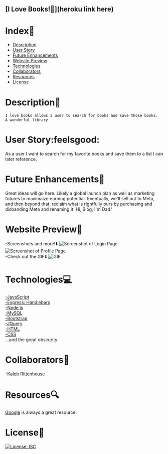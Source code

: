 ## [I Love Books!:rocket:](heroku link here)

# Index:card_index:

  - [Description](#description)
  - [User Story](#user-story)
  - [Future Enhancements](#future-enhancements)
  - [Website Preview](#website-preview)
  - [Technologies](#technologies)
  - [Collaborators](#collaborators)
  - [Resources](#resources)
  - [License](#license)


# Description:book:

```
I love books allows a user to search for books and save those books.  A wonderful library
```

# User Story:feelsgood:

As a user I want to search for my favorite books and save them to a list I can later reference.

# Future Enhancements:money_with_wings:
Great ideas will go here.  Likely a global launch plan as well as marketing futures to maximaize earning potential.  Eventually, we'll sell out to Meta, and then beyond that, reclaim what is rightfully ours by purchasing and disbanding Meta and renaming it 'Hi, Blog, I'm Dad.'

# Website Preview:movie_camera:
-Screenshots and more!:arrow_down:
![Screenshot of Login Page](/public/assets/Screen%20Shot%20Login.png)
![Screenshot of Profile Page](/public/assets/Screen%20Shot%20Profile.png)<br>
-Check out the GIF:arrow_down:
![GIF](/public/assets/navigationgif.gif)

# Technologies:computer:
[-JavaScript](https://developer.mozilla.org/en-US/docs/Web/JavaScript)<br>
[-Express: Handlebars](https://handlebarsjs.com/)<br>
[-Node.js](https://nodejs.org/en/)<br>
[-MySQL](https://www.mysql.com/)<br>
[-Bootstrap](https://getbootstrap.com/)<br>
[-JQuery](https://api.jquery.com/)<br>
[-HTML](https://developer.mozilla.org/en-US/docs/Web/HTML)<br>
[-CSS](https://developer.mozilla.org/en-US/docs/Web/CSS)<br>
...and the great obscurity<br>


# Collaborators:muscle:


-[Kaleb Rittenhouse](https://github.com/kalebritt)

# Resources:mag:
[Google](https://www.google.com/) is always a great resource.

# License:key:
[![License: ISC](https://img.shields.io/badge/License-ISC-blue.svg)](https://opensource.org/licenses/ISC)
